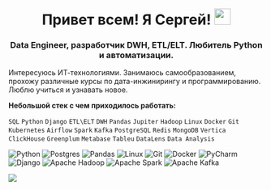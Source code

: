 <h1 align="center">Привет всем! Я Сергей!
<img src="https://github.com/blackcater/blackcater/raw/main/images/Hi.gif" height="32"/></h1>
<h3 align="center">Data Engineer, разработчик DWH, ETL/ELT. Любитель Python и автоматизации.</h3>

Интересуюсь ИТ-технологиями. Занимаюсь самообразованием, прохожу различные курсы по
дата-инжинирингу и программированию. Люблю учиться и узнавать новое.

**Небольшой стек с чем приходилось работать:**

`SQL` `Python` `Django` `ETL\ELT` `DWH` `Pandas` `Jupiter`
`Hadoop` `Linux` `Docker` `Git` `Kubernetes` `Airflow` `Spark` `Kafka`
`PostgreSQL` `Redis` `MongoDB` `Vertica` `ClickHouse` `Greenplum`
`Metabase` `Tableu` `DataLens` `Data Analysis`

![Python](https://img.shields.io/badge/python-3670A0?style=for-the-badge&logo=python&logoColor=ffdd54)
![Postgres](https://img.shields.io/badge/postgres-%23316192.svg?style=for-the-badge&logo=postgresql&logoColor=white)
![Pandas](https://img.shields.io/badge/pandas-%23150458.svg?style=for-the-badge&logo=pandas&logoColor=white)
![Linux](https://img.shields.io/badge/Linux-FCC624?style=for-the-badge&logo=linux&logoColor=black)
![Git](https://img.shields.io/badge/git-%23F05033.svg?style=for-the-badge&logo=git&logoColor=white)
![Docker](https://img.shields.io/badge/docker-%230db7ed.svg?style=for-the-badge&logo=docker&logoColor=white)
![PyCharm](https://img.shields.io/badge/pycharm-143?style=for-the-badge&logo=pycharm&logoColor=black&color=black&labelColor=green)
![Django](https://img.shields.io/badge/django-%23092E20.svg?style=for-the-badge&logo=django&logoColor=white)
![Apache Hadoop](https://img.shields.io/badge/Apache%20Hadoop-66CCFF?style=for-the-badge&logo=apachehadoop&logoColor=black)
![Apache Spark](https://img.shields.io/badge/Apache%20Spark-FDEE21?style=flat-square&logo=apachespark&logoColor=black)
![Apache Kafka](https://img.shields.io/badge/Apache%20Kafka-000?style=for-the-badge&logo=apachekafka)

![](https://komarev.com/ghpvc/?username=ipsiman)

